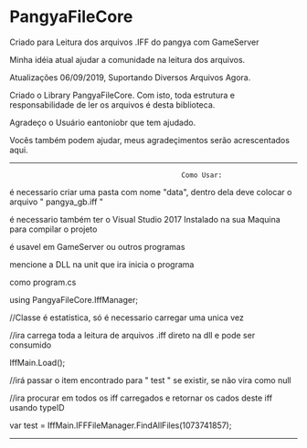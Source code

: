 # PangyaFileCore
  
Criado para Leitura dos arquivos .IFF do pangya com GameServer

Minha idéia atual ajudar a comunidade na leitura dos arquivos.

Atualizações 06/09/2019, Suportando Diversos Arquivos Agora.

Criado o Library PangyaFileCore. Com isto, toda estrutura e responsabilidade de ler os arquivos é desta biblioteca.


Agradeço o Usuário eantoniobr que tem ajudado.

Vocês também podem ajudar, meus agradeçimentos serão acrescentados aqui.

-------------------------------------------------------------------------------------------------------------------------------
                                              Como Usar:

é necessario criar uma pasta com nome "data", dentro dela deve colocar o arquivo " pangya_gb.iff "

é necessario também ter o Visual Studio 2017 Instalado na sua Maquina para compilar o projeto

é usavel em GameServer ou outros programas 

mencione a DLL na unit que ira inicia o programa


como program.cs  

using PangyaFileCore.IffManager;

 
//Classe é estatistica, só é necessario carregar uma unica vez

//ira carrega toda a leitura de arquivos .iff direto na dll e pode ser consumido 

IffMain.Load(); 
 
//irá passar o item encontrado para " test " se existir, se não vira como null

//ira procurar em todos os iff carregados e retornar os cados deste iff usando  typeID

var test = IffMain.IFFFileManager.FindAllFiles(1073741857); 

-------------------------------------------------------------------------------------------------------------------------------

